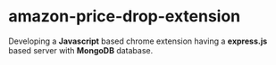 # amazon-price-drop-extension
Developing a **Javascript** based chrome extension having a **express.js** based server with **MongoDB** database.

